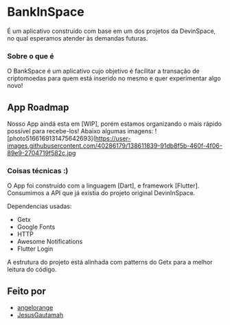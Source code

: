 # BankInSpace

É um aplicativo construído com base em um dos projetos da DevinSpace, no qual esperamos atender às demandas futuras.
### Sobre o que é
O BankSpace é um aplicativo cujo objetivo é facilitar a transação de criptomoedas para quem está inserido no mesmo e quer experimentar algo novo!
## App Roadmap
  Nosso App aindá esta em [WIP], porém estamos organizando o mais rápido possível para recebe-los!
  Abaixo algumas imagens:
  ![photo5166169131475642693](https://user-images.githubusercontent.com/40286179/138611839-91db8f5b-460f-4f06-89e9-2704719f582c.jpg

### Coisas técnicas :)
 O App foi construído com a linguagem [Dart], e framework [Flutter].
 Consumimos a API que já existia do projeto original DevinInSpace.
 
 Dependencias usadas:
 - Getx
 - Google Fonts
 - HTTP
 - Awesome Notifications
 - Flutter Login

 A estrutura do projeto está alinhada com patterns do Getx para a melhor leitura do código.
## Feito por
 - [angelorange](https://github.com/angelorange)
 - [JesusGautamah](https://github.com/JesusGautamah)
